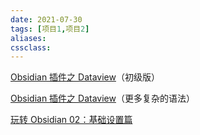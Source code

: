 ```yaml
---
date: 2021-07-30
tags: [项目1,项目2]
aliases: 
cssclass: 
---
```




[Obsidian 插件之 Dataview](https://sspai.com/post/68183#!)（初级版）

[Obsidian 插件之 Dataview](https://zhuanlan.zhihu.com/p/373623264)（更多复杂的语法）

[玩转 Obsidian 02：基础设置篇](https://sspai.com/post/63481)

